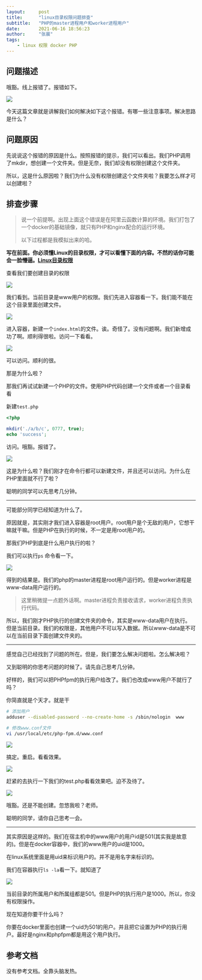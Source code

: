 ```yaml
---
layout:     post
title:      "linux目录权限问题排查"
subtitle:   "PHP的master进程用户和worker进程用户"
date:       2021-06-16 18:56:23
author:     "张晨"
tags:
    - linux 权限 docker PHP
---
```




## 问题描述

哦豁。线上报错了。报错如下。

![](https://tva1.sinaimg.cn/large/008i3skNgy1gregt33z3vj31ji0fi778.jpg)

今天这篇文章就是讲解我们如何解决如下这个报错。有哪一些注意事项。解决思路是什么？



## 问题原因

先说说这个报错的原因是什么。按照报错的提示，我们可以看出。我们PHP调用了mkdir，想创建一个文件夹。但是无奈，我们却没有权限创建这个文件夹。

所以，这是什么原因啦？我们为什么没有权限创建这个文件夹啦？我要怎么样才可以创建啦？



## 排查步骤

> 说一个前提啊。出现上面这个错误是在阿里云函数计算的环境。我们打包了一个docker的基础镜像，就只有PHP和nginx配合的运行环境。
>
> 以下过程都是我模拟出来的哈。

**写在前面。你必须懂Linux的目录权限，才可以看懂下面的内容。不然的话你可能会一脸懵逼。[Linux目录权限](http://blog.zrongdong.com/2021/06/15/linux%E7%9B%AE%E5%BD%95%E6%9D%83%E9%99%90/)**

查看我们要创建目录的权限

![](https://tva1.sinaimg.cn/large/008i3skNgy1grkd9vpenaj30b7027glp.jpg)

我们看到。当前目录是www用户的权限。我们先进入容器看一下。我们能不能在这个目录里面创建文件。

![](https://tva1.sinaimg.cn/large/008i3skNgy1grkdkqdrqrj30jb02d0st.jpg)

进入容器，新建一个`index.html`的文件。诶。奇怪了。没有问题啊。我们新增成功了啊。顺利得很啦。访问一下看看。

![](https://tva1.sinaimg.cn/large/008i3skNgy1grkdm0wttvj30fb05awel.jpg)

可以访问。顺利的很。

那是为什么啦？

那我们再试试新建一个PHP的文件。使用PHP代码创建一个文件或者一个目录看看

新建`test.php`

```php
<?php

mkdir('./a/b/c', 0777, true);
echo 'success';
```

访问。哦豁。报错了。

![](https://tva1.sinaimg.cn/large/008i3skNgy1grkdoh63t0j30gd06xt90.jpg)

这是为什么啦？我们刚才在命令行都可以新建文件，并且还可以访问。为什么在PHP里面就不行了啦？



聪明的同学可以先思考几分钟。

---

可能部分同学已经知道为什么了。

原因就是，其实刚才我们进入容器是root用户。root用户是个无敌的用户，它想干嘛就干嘛。但是PHP在执行的时候，不一定是用root用户的。

那我们PHP到底是什么用户执行的啦？

我们可以执行`ps` 命令看一下。

![](https://tva1.sinaimg.cn/large/008i3skNgy1grkdz9v4yzj30i5062mxq.jpg)

得到的结果是。我们的php的master进程是root用户运行的。但是worker进程是www-data用户运行的。

> 这里稍微提一点题外话啊。master进程负责接收请求，worker进程负责执行代码。

所以，我们刚才PHP执行的创建文件夹的命令，其实是www-data用户在执行。但是当前目录。我们的权限是，其他用户不可以写入数据。所以www-data是不可以在当前目录下面创建文件夹的。



----

感觉自己已经找到了问题的所在。但是，我们要怎么解决问题啦。怎么解决啦？

又到聪明的你思考问题的时候了。请先自己思考几分钟。

好样的，我们可以把PHPfpm的执行用户给改了。我们也改成www用户不就行了吗？

你简直就是个天才。就是干

```sh
# 添加用户
adduser --disabled-password --no-create-home -s /sbin/nologin  www

# 修改www.conf文件
vi /usr/local/etc/php-fpm.d/www.conf
```

![](https://tva1.sinaimg.cn/large/008i3skNgy1grkecgbia9j30l30ppdjp.jpg)

搞定。重启。看看效果。

![](https://tva1.sinaimg.cn/large/008i3skNgy1grkejdqoqsj30j1067750.jpg)

赶紧的去执行一下我们的test.php看看效果吧。迫不及待了。

![](https://tva1.sinaimg.cn/large/008i3skNgy1grkdoh63t0j30gd06xt90.jpg)

哦豁。还是不能创建。忽悠我啦？老师。



聪明的同学，请你自己思考一会。

----

其实原因是这样的。我们在宿主机中的www用户的用户id是501(其实我是故意的)。但是在docker容器中，我们的www用户的uid是1000。

在linux系统里面是用uid来标识用户的。并不是用名字来标识的。

我们在容器执行`ls -la`看一下。就知道了

![](https://tva1.sinaimg.cn/large/008i3skNgy1grkeublybcj30fy03ydg3.jpg)



当前目录的所属用户和所属组都是501。但是PHP的执行用户是1000。所以，你没有权限操作。



现在知道你要干什么吗？

你要在docker里面也创建一个uid为501的用户。并且把它设置为PHP的执行用户。最好是nginx和phpfpm都是用这个用户执行。





## 参考文档

没有参考文档。全靠头脑发热。